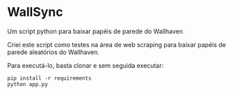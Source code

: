# WallSync
Um script python para baixar papéis de parede do Wallhaven

Criei este script como testes na área de web scraping para baixar papéis de parede aleatórios do Wallhaven.

Para executá-lo, basta clonar e sem seguida executar:

```
pip install -r requirements
python app.py
```
